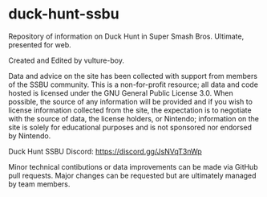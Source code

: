 # duck-hunt-ssbu
Repository of information on Duck Hunt in Super Smash Bros. Ultimate, presented for web.

Created and Edited by vulture-boy.

Data and advice on the site has been collected with support from members of the SSBU community. This is a non-for-profit resource; all data and code hosted is licensed under the GNU General Public License 3.0. When possible, the source of any information will be provided and if you wish to license information collected from the site, the expectation is to negotiate with the source of data, the license holders, or Nintendo; information on the site is solely for educational purposes and is not sponsored nor endorsed by Nintendo.

Duck Hunt SSBU Discord: https://discord.gg/JsNVqT3nWp

Minor technical contibutions or data improvements can be made via GitHub pull requests. Major changes can be requested but are ultimately managed by team members.
